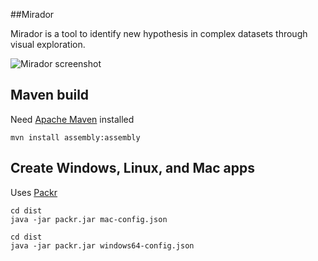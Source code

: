 ##Mirador

Mirador is a tool to identify new hypothesis in complex datasets through visual exploration.

![Mirador screenshot](http://fathom.info/mirador/css/images/screenshot.png)

## Maven build

Need [Apache Maven](http://maven.apache.org/) installed

```
mvn install assembly:assembly
```

## Create Windows, Linux, and Mac apps

Uses [Packr](https://github.com/libgdx/packr)

```
cd dist
java -jar packr.jar mac-config.json 
```

```
cd dist
java -jar packr.jar windows64-config.json 
```